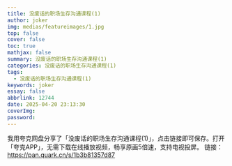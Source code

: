 ```yaml
---
title: 没废话的职场生存沟通课程(1)
author: joker
img: medias/featureimages/1.jpg
top: false
cover: false
toc: true
mathjax: false
summary: 没废话的职场生存沟通课程(1)
categories: 没废话的职场生存沟通课程(1)
tags:
  - 没废话的职场生存沟通课程(1)
keywords: joker
essay: false
abbrlink: 12744
date: 2025-04-20 23:13:30
coverImg:
password:
---
```


我用夸克网盘分享了「没废话的职场生存沟通课程(1)」，点击链接即可保存。打开「夸克APP」，无需下载在线播放视频，畅享原画5倍速，支持电视投屏。
链接：https://pan.quark.cn/s/1b3b81357d87
